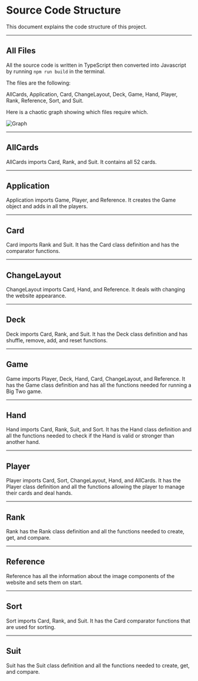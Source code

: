 # Source Code Structure

This document explains the code structure of this project.

---

## All Files

All the source code is written in TypeScript then converted into Javascript by running ```npm run build``` in the terminal.

The files are the following: 

AllCards, Application, Card, ChangeLayout, Deck, Game, Hand, Player, Rank, Reference, Sort, and Suit.

Here is a chaotic graph showing which files require which.

![Graph](../images/demo/graph.png)

---

## AllCards

AllCards imports Card, Rank, and Suit. It contains all 52 cards.

---

## Application

Application imports Game, Player, and Reference. It creates the Game object and adds in all the players.

---

## Card

Card imports Rank and Suit. It has the Card class definition and has the comparator functions.

---

## ChangeLayout

ChangeLayout imports Card, Hand, and Reference. It deals with changing the website appearance.

--- 

## Deck

Deck imports Card, Rank, and Suit. It has the Deck class definition and has shuffle, remove, add, and reset functions.

---

## Game

Game imports Player, Deck, Hand, Card, ChangeLayout, and Reference. It has the Game class definition and has all the functions needed for running a Big Two game.

---

## Hand

Hand imports Card, Rank, Suit, and Sort. It has the Hand class definition and all the functions needed to check if the Hand is valid or stronger than another hand.

---

## Player

Player imports Card, Sort, ChangeLayout, Hand, and AllCards. It has the Player class definition and all the functions allowing the player to manage their cards and deal hands.

---

## Rank

Rank has the Rank class definition and all the functions needed to create, get, and compare.

--- 

## Reference

Reference has all the information about the image components of the website and sets them on start.

---

## Sort

Sort imports Card, Rank, and Suit. It has the Card comparator functions that are used for sorting.

---

## Suit

Suit has the Suit class definition and all the functions needed to create, get, and compare.
